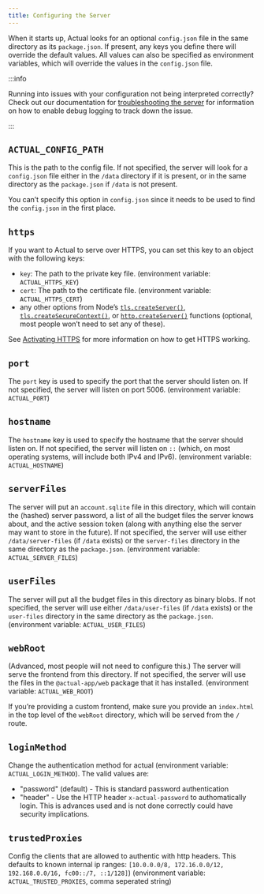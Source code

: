 ```yaml
---
title: Configuring the Server
---
```


When it starts up, Actual looks for an optional `config.json` file in the same directory as its `package.json`. If present, any keys you define there will override the default values. All values can also be specified as environment variables, which will override the values in the `config.json` file.

:::info

Running into issues with your configuration not being interpreted correctly? Check out our documentation for [troubleshooting the server](../troubleshooting/server.md) for information on how to enable debug logging to track down the issue.

:::

## `ACTUAL_CONFIG_PATH`

This is the path to the config file. If not specified, the server will look for a `config.json` file either in the `/data` directory if it is present, or in the same directory as the `package.json` if `/data` is not present.

You can’t specify this option in `config.json` since it needs to be used to find the `config.json` in the first place.

## `https`

If you want to Actual to serve over HTTPS, you can set this key to an object with the following keys:

- `key`: The path to the private key file. (environment variable: `ACTUAL_HTTPS_KEY`)
- `cert`: The path to the certificate file. (environment variable: `ACTUAL_HTTPS_CERT`)
- any other options from Node’s [`tls.createServer()`](https://nodejs.org/docs/latest-v16.x/api/tls.html#tlscreateserveroptions-secureconnectionlistener), [`tls.createSecureContext()`](https://nodejs.org/docs/latest-v16.x/api/tls.html#tlscreatesecurecontextoptions), or [`http.createServer()`](https://nodejs.org/docs/latest-v16.x/api/http.html#httpcreateserveroptions-requestlistener) functions (optional, most people won’t need to set any of these).

See [Activating HTTPS](./https.md) for more information on how to get HTTPS working.

<!-- ## `mode`

The `mode` key is not currently used by anything, as far as I can tell. It’s exposed on the `/mode` route, but that route does not appear to be called by the frontend. -->

## `port`

The `port` key is used to specify the port that the server should listen on. If not specified, the server will listen on port 5006. (environment variable: `ACTUAL_PORT`)

## `hostname`

The `hostname` key is used to specify the hostname that the server should listen on. If not specified, the server will listen on `::` (which, on most operating systems, will include both IPv4 and IPv6). (environment variable: `ACTUAL_HOSTNAME`)

## `serverFiles`

The server will put an `account.sqlite` file in this directory, which will contain the (hashed) server password, a list of all the budget files the server knows about, and the active session token (along with anything else the server may want to store in the future). If not specified, the server will use either `/data/server-files` (if `/data` exists) or the `server-files` directory in the same directory as the `package.json`. (environment variable: `ACTUAL_SERVER_FILES`)

## `userFiles`

The server will put all the budget files in this directory as binary blobs. If not specified, the server will use either `/data/user-files` (if `/data` exists) or the `user-files` directory in the same directory as the `package.json`. (environment variable: `ACTUAL_USER_FILES`)

## `webRoot`

(Advanced, most people will not need to configure this.) The server will serve the frontend from this directory. If not specified, the server will use the files in the `@actual-app/web` package that it has installed. (environment variable: `ACTUAL_WEB_ROOT`)

If you’re providing a custom frontend, make sure you provide an `index.html` in the top level of the `webRoot` directory, which will be served from the `/` route.

## `loginMethod`

Change the authentication method for actual  (environment variable: `ACTUAL_LOGIN_METHOD`). The valid values are: 
* "password" (default) - This is standard password authentication
* "header" - Use the HTTP header `x-actual-password` to authomatically login. This is advances used and is not done correctly could have security implications. 


## `trustedProxies`

Config the clients that are allowed to authentic with http headers. This defaults to known internal ip ranges: `[10.0.0.0/8, 172.16.0.0/12, 192.168.0.0/16, fc00::/7, ::1/128]`)  (environment variable: `ACTUAL_TRUSTED_PROXIES`, comma seperated string)
